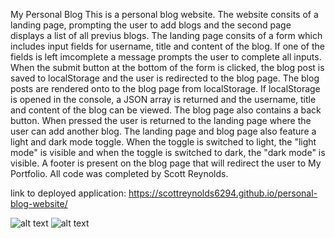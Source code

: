 My Personal Blog
This is a personal blog website. The website consits of a landing page, prompting the user to add blogs and the second page displays a list of all previus blogs.
The landing page consits of a form which includes input fields for username, title and content of the blog.
If one of the fields is left imcomplete a message prompts the user to complete all inputs.
When the submit button at the bottom of the form is clicked, the blog post is saved to localStorage and the user is redirected to the blog page.
The blog posts are rendered onto to the blog page from localStorage.
If localStorage is opened in the console, a JSON array is returned and the username, title and content of the blog can be viewed.
The blog page also contains a back button. When pressed the user is returned to the landing page where the user can add another blog.
The landing page and blog page also feature a light and dark mode toggle. When the toggle is switched to light, the "light mode" is visible and when the toggle is switched to dark, the "dark mode" is visible.
A footer is present on the blog page that will redirect the user to My Portfolio.
All code was completed by Scott Reynolds.

link to deployed application: https://scottreynolds6294.github.io/personal-blog-website/


![alt text](<assets/images/Screenshot 2024-06-24 at 1. 0.21.57 PM.png>)
![alt text](<assets/images/Screenshot 2024-06-24 at 10.23.11 PM.png>)